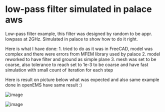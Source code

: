 # low-pass filter simulated in palace aws
Low-pass filter example, this filter was designed by random to be appr. lowpass at 2GHz. Simulated in palace to show how to do it right.

Here is what I have done:
	1. tried to do as it was in FreeCAD, model was complex and there were errors from MFEM library used by palace
	2. model reworked to have filter and ground as simple plane
	3. mesh was set to be coarse, also tolerance to reach set to 1e-3 to be coarse and have fast simulation with small count of iteration for each step
	
Here is result on picture below what was expected and also same example done in openEMS have same result :)

![image](https://github.com/user-attachments/assets/336fadb5-ddf6-4b8d-aafc-ab4f2bc4d479)

![image](https://github.com/user-attachments/assets/de6b41d4-1c32-4e13-81d3-97d26597ff81)
